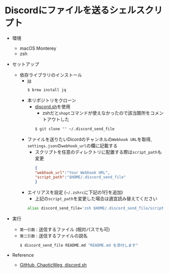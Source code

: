 # Discordにファイルを送るシェルスクリプト
- 環境
  - macOS Monterey
  - zsh

- セットアップ 
  - 依存ライブラリのインストール
    -  [jq](https://stedolan.github.io/jq/)
        ~~~zsh
        $ brew install jq
        ~~~ 
    - 本リポジトリをクローン
      - [discord.sh](https://github.com/ChaoticWeg/discord.sh)を使用
        - zshだと`shopt`コマンドが使えなかったので該当箇所をコメントアウトした 
        ~~~zsh
        $ git clone "" ~/.discord_send_file
        ~~~
    - ファイルを送りたいDicordのチャンネルの`Webhook URL`を取得, `settings.json`の`webhook_url`の欄に記載する
      - スクリプトを任意のディレクトリに配置する際は`script_path`も変更 
        ~~~JSON
        {
        "webhook_url":"Your Webhook URL",
        "script_path":"$HOME/.discord_send_file"
        }
        ~~~
    - エイリアスを設定 (`~/.zshrc`に下記の1行を追加)
      -  上記の`script_path`を変更した場合は適宜読み替えてください 
        ~~~zsh
        alias discord_send_file='zsh $HOME/.discord_send_file/script.sh'
        ~~~
- 実行
  - `第一引数` : 送信するファイル (相対パスでも可)
  - `第二引数` : 送信するファイルの説名
    ~~~zsh
    $ discord_send_file README.md "README.md を添付します" 
    ~~~ 

- Reference
  - [GitHub, ChaoticWeg, discord.sh](https://github.com/ChaoticWeg/discord.sh)

